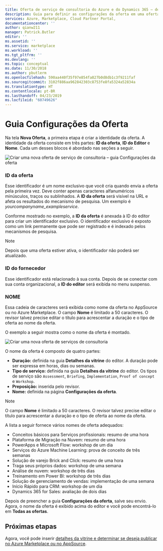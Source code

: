 ```yaml
---
title: Oferta de serviço de consultoria do Azure e do Dynamics 365 – definir configurações da oferta | Microsoft Docs
description: Guia para definir as configurações da oferta em uma oferta de serviço de consultoria do Dynamics 365 ou do Azure no Portal do Cloud Partner.
services: Azure, Marketplace, Cloud Partner Portal,
documentationcenter: ''
author: qianw211
manager: Patrick.Butler
editor: ''
ms.assetid: ''
ms.service: marketplace
ms.workload: ''
ms.tgt_pltfrm: ''
ms.devlang: ''
ms.topic: conceptual
ms.date: 11/30/2018
ms.author: pbutlerm
ms.openlocfilehash: 590aa440f35f97e854fa827b0d8db1c3f9211faf
ms.sourcegitcommit: 3102f886aa962842303c8753fe8fa5324a52834a
ms.translationtype: HT
ms.contentlocale: pt-BR
ms.lasthandoff: 04/23/2019
ms.locfileid: "60749626"
---
```

# <a name="offer-settings-tab"></a>Guia Configurações da Oferta

Na tela **Nova Oferta**, a primeira etapa é criar a identidade da oferta. A identidade da oferta consiste em três partes: **ID da oferta**, **ID do Editor** e **Nome**. Cada um desses blocos é abordado nas seções a seguir.

![Criar uma nova oferta de serviço de consultoria – guia Configurações da oferta](media/consultingoffer-settings-tab.png)

### <a name="offer-id"></a>ID da oferta

Esse identificador é um nome exclusivo que você cria quando envia a oferta pela primeira vez. Deve conter apenas caracteres alfanuméricos minúsculos, traços ou sublinhados. A **ID da oferta** será visível na URL e afeta os resultados do mecanismo de pesquisa. Um exemplo é *yourcompanyname_exampleservice*.

Conforme mostrado no exemplo, a **ID da oferta** é anexada à ID do editor para criar um identificador exclusivo. O identificador exclusivo é exposto como um link permanente que pode ser registrado e é indexado pelos mecanismos de pesquisa.

>[!Note]
>Depois que uma oferta estiver ativa, o identificador não poderá ser atualizado.

### <a name="publisher-id"></a>ID do fornecedor

Esse identificador está relacionado à sua conta. Depois de se conectar com sua conta organizacional, a **ID do editor** será exibida no menu suspenso.

### <a name="name"></a>NOME

Essa cadeia de caracteres será exibida como nome da oferta no AppSource ou no Azure Marketplace. O campo **Nome** é limitado a 50 caracteres. O revisor talvez precise editar o título para acrescentar a duração e o tipo de oferta ao nome da oferta.

O exemplo a seguir mostra como o nome da oferta é montado. 

![Criar uma nova oferta de serviços de consultoria](media/cppsampleconsultingoffer.png)

O nome da oferta é composto de quatro partes:

-   **Duração:** definida na guia **Detalhes da vitrine** do editor. A duração pode ser expressa em horas, dias ou semanas.
-   **Tipo de serviço:** definida na guia **Detalhes da vitrine** do editor. Os tipos de serviço são `Assessment`, `Briefing`, `Implementation`, `Proof of concept` e `Workshop`.
-   **Preposição:** inserida pelo revisor.
-   **Nome:** definida na página **Configurações da oferta**.

>[!Note]
>O campo **Nome** é limitado a 50 caracteres. O revisor talvez precise editar o título para acrescentar a duração e o tipo de oferta ao nome da oferta.

A lista a seguir fornece vários nomes de oferta adequados:

-   Conceitos básicos para Serviços profissionais: resumo de uma hora
-   Plataforma de Migração na Nuvem: resumo de uma hora
-   PowerApps e Microsoft Flow: workshop de um dia
-   Serviços do Azure Machine Learning: prova de conceito de três semanas
-   Solução de varejo Brick and Click: resumo de uma hora
-   Traga seus próprios dados: workshop de uma semana
-   Análise de nuvem: workshop de três dias
-   Treinamento em Power BI: workshop de três dias
-   Solução de gerenciamento de vendas: implementação de uma semana
-   Início Rápido para CRM: workshop de um dia
-   Dynamics 365 for Sales: avaliação de dois dias

Depois de preencher a guia **Configurações da oferta**, salve seu envio. Agora, o nome da oferta é exibido acima do editor e você pode encontrá-lo em **Todas as ofertas**.

## <a name="next-steps"></a>Próximas etapas

Agora, você pode inserir [detalhes da vitrine e determinar se deseja publicar no Azure Marketplace ou no AppSource](./cpp-consulting-service-storefront-details.md).
